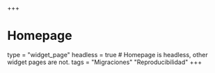 +++
# Homepage
type = "widget_page"
headless = true  # Homepage is headless, other widget pages are not.
tags = "Migraciones" "Reproducibilidad"
+++
